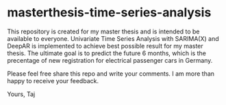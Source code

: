 # masterthesis-time-series-analysis
This repository is created for my master thesis and is intended to be available to everyone. Univariate Time Series Analysis with SARIMA(X) and DeepAR is implemented to achieve best possible result for my master thesis. The ultimate goal is to predict the future 6 months, which is the precentage of new registration for electrical passenger cars in Germany. 

Please feel free share this repo and write your comments. I am more than happy to receive your feedback.

Yours,
Taj
